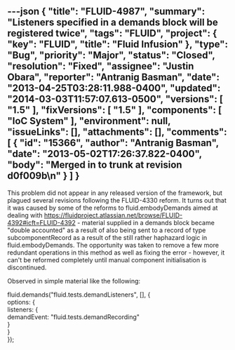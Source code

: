 ---json
{
  "title": "FLUID-4987",
  "summary": "Listeners specified in a demands block will be registered twice",
  "tags": "FLUID",
  "project": {
    "key": "FLUID",
    "title": "Fluid Infusion"
  },
  "type": "Bug",
  "priority": "Major",
  "status": "Closed",
  "resolution": "Fixed",
  "assignee": "Justin Obara",
  "reporter": "Antranig Basman",
  "date": "2013-04-25T03:28:11.988-0400",
  "updated": "2014-03-03T11:57:07.613-0500",
  "versions": [
    "1.5"
  ],
  "fixVersions": [
    "1.5"
  ],
  "components": [
    "IoC System"
  ],
  "environment": null,
  "issueLinks": [],
  "attachments": [],
  "comments": [
    {
      "id": "15366",
      "author": "Antranig Basman",
      "date": "2013-05-02T17:26:37.822-0400",
      "body": "Merged in to trunk at revision d0f009b\n"
    }
  ]
}
---
This problem did not appear in any released version of the framework, but plagued several revisions following the FLUID-4330 reform. It turns out that it was caused by some of the reforms to fluid.embodyDemands aimed at dealing with <https://fluidproject.atlassian.net/browse/FLUID-4392#icft=FLUID-4392> - material supplied in a demands block became "double accounted" as a result of also being sent to a record of type subcomponentRecord as a result of the still rather haphazard logic in fluid.embodyDemands. The opportunity was taken to remove a few more redundant operations in this method as well as fixing the error - however, it can't be reformed completely until manual component initialisation is discontinued.

Observed in simple material like the following:

fluid.demands("fluid.tests.demandListeners", \[], {\
options: {\
listeners: {\
demandEvent: "fluid.tests.demandRecording"\
}\
}\
});

        